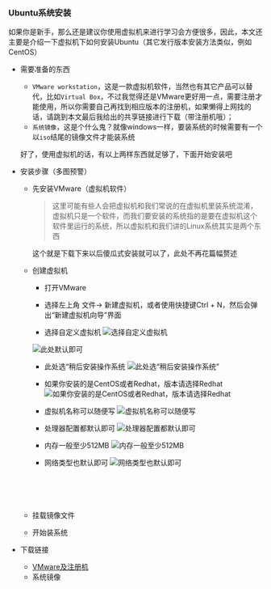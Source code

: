 ### Ubuntu系统安装

如果你是新手，那么还是建议你使用虚拟机来进行学习会方便很多，因此，本文还主要是介绍一下虚拟机下如何安装Ubuntu（其它发行版本安装方法类似，例如CentOS）

- 需要准备的东西
  - `VMware workstation`，这是一款虚拟机软件，当然也有其它产品可以替代，比如`Virtual Box`，不过我觉得还是VMware更好用一点，需要注册才能使用，所以你需要自己再找到相应版本的注册机，如果懒得上网找的话，请跳到本文最后我给出的共享链接进行下载（带注册机哦）； 
  - `系统镜像`，这是个什么鬼？就像windows一样，要装系统的时候需要有一个以`iso`结尾的镜像文件才能装系统 

  好了，使用虚拟机的话，有以上两样东西就足够了，下面开始安装吧

- 安装步骤（多图预警）
  - 先安装VMware（虚拟机软件） 

    > 这里可能有些人会把虚拟机和我们常说的在虚拟机里装系统混淆，虚拟机只是一个软件，而我们要安装的系统指的是要在虚拟机这个软件里运行的系统，所以虚拟机和我们讲的Linux系统其实是两个东西 

    这个就是下载下来以后傻瓜式安装就可以了，此处不再花篇幅赘述

  - 创建虚拟机
    - 打开VMware
    - 选择左上角 文件-> 新建虚拟机，或者使用快捷键Ctrl + N，然后会弹出“新建虚拟机向导”界面 

    - 选择自定义虚拟机
    ![选择自定义虚拟机](./img/1/1.1-1.png) 

    ![此处默认即可](./img/1/1.1-2.png) 

    - 此处选“稍后安装操作系统
    ![此处选“稍后安装操作系统”](./img/1/1.1-3.png) 

    - 如果你安装的是CentOS或者Redhat，版本请选择Redhat
    ![如果你安装的是CentOS或者Redhat，版本请选择Redhat](./img/1/1.1-4.png) 

    - 虚拟机名称可以随便写
    ![虚拟机名称可以随便写](./img/1/1.1-5.png) 

    - 处理器配置都默认即可
    ![处理器配置都默认即可](./img/1/1.1-6.png) 

    - 内存一般至少512MB
    ![内存一般至少512MB](./img/1/1.1-7.png) 

    - 网络类型也默认即可
    ![网络类型也默认即可](./img/1/1.1-8.png) 

    ![]() 

    ![]() 

    ![]() 

    ![]() 

    ![]() 





  - 挂载镜像文件

  - 开始装系统

- 下载链接
  - [VMware及注册机](http://pan.baidu.com/s/1qWBX7qc)
  - 系统镜像 